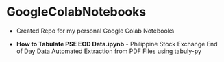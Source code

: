 # GoogleColabNotebooks

- Created Repo for my personal Google Colab Notebooks


* **How to Tabulate PSE EOD Data.ipynb** - Philippine Stock Exchange End of Day Data Automated Extraction from PDF Files using tabuly-py
